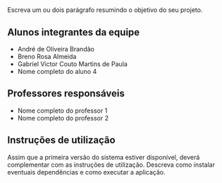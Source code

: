 # </listfy>

Escreva um ou dois  parágrafo resumindo o objetivo do seu projeto.

## Alunos integrantes da equipe

* André de Oliveira Brandão
* Breno Rosa Almeida
* Gabriel Victor Couto Martins de Paula
* Nome completo do aluno 4

## Professores responsáveis

* Nome completo do professor 1
* Nome completo do professor 2

## Instruções de utilização

Assim que a primeira versão do sistema estiver disponível, deverá complementar com as instruções de utilização. Descreva como instalar eventuais dependências e como executar a aplicação.
